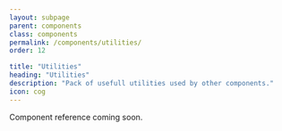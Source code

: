 ```yaml
---
layout: subpage
parent: components
class: components
permalink: /components/utilities/
order: 12

title: "Utilities"
heading: "Utilities"
description: "Pack of usefull utilities used by other components."
icon: cog
---
```


Component reference coming soon.